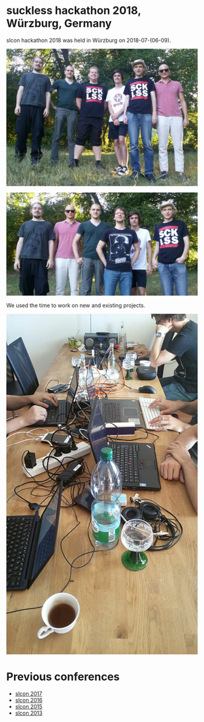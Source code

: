 suckless hackathon 2018, Würzburg, Germany
===========================================

slcon hackathon 2018 was held in Würzburg on 2018-07-(06-09).

[![slcon2018 group photo 0](slcon2018-0-s.jpg)](slcon2018-0.jpg)

[![slcon2018 group photo 1](slcon2018-1-s.jpg)](slcon2018-1.jpg)

We used the time to work on new and existing projects.

[![working table](slcon2018-2-s.jpg)](slcon2018-2.jpg)

Previous conferences
====================
* [slcon 2017](../2017/)
* [slcon 2016](../2016/)
* [slcon 2015](../2015/)
* [slcon 2013](../2013/)
